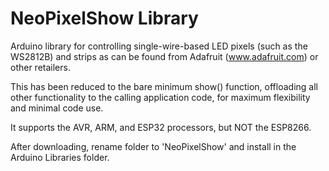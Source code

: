 # NeoPixelShow Library

Arduino library for controlling single-wire-based LED pixels (such as the WS2812B) and strips as can be found from Adafruit (www.adafruit.com) or other retailers.

This has been reduced to the bare minimum show() function, offloading all other functionality to the calling application code, for maximum flexibility and minimal code use.

It supports the AVR, ARM, and ESP32 processors, but NOT the ESP8266.

After downloading, rename folder to 'NeoPixelShow' and install in the Arduino Libraries folder.
